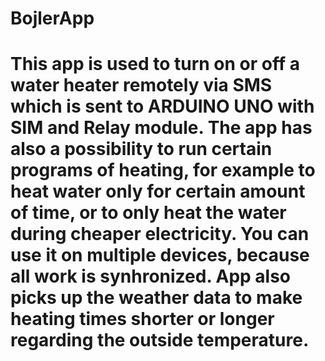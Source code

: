 # BojlerApp
# This app is used to turn on or off a water heater remotely via SMS which is sent to ARDUINO UNO with SIM and Relay module. The app has also a possibility to run certain programs of heating, for example to heat water only for certain amount of time, or to only heat the water during cheaper electricity. You can use it on multiple devices, because all work is synhronized. App also picks up the weather data to make heating times shorter or longer regarding the outside temperature.
